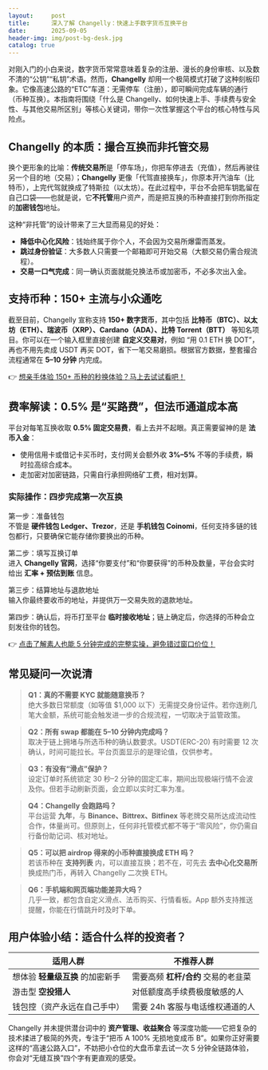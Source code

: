 ```yaml
---
layout:     post
title:      深入了解 Changelly：快速上手数字货币互换平台
date:       2025-09-05
header-img: img/post-bg-desk.jpg
catalog: true
---
```


对刚入门的小白来说，数字货币常常意味着复杂的注册、漫长的身份审核、以及数不清的“公钥”“私钥”术语。然而，**Changelly** 却用一个极简模式打破了这种刻板印象。它像高速公路的“ETC”车道：无需停车（注册），即可瞬间完成车辆的通行（币种互换）。本指南将围绕「什么是 Changelly、如何快速上手、手续费与安全性、与其他交易所区别」等核心关键词，带你一次性掌握这个平台的核心特性与风险点。

## Changelly 的本质：撮合互换而非托管交易

换个更形象的比喻：**传统交易所**是「停车场」，你把车停进去（充值），然后再驶往另一个目的地（交易）；**Changelly** 更像「代驾直接换车」，你原本开汽油车（比特币），上完代驾就换成了特斯拉（以太坊）。在此过程中，平台不会把车钥匙留在自己口袋——也就是说，它**不托管**用户资产，而是把互换的币种直接打到你所指定的**加密钱包**地址。

这种“非托管”的设计带来了三大显而易见的好处：
- **降低中心化风险**：钱始终属于你个人，不会因为交易所爆雷而蒸发。
- **跳过身份验证**：大多数人只需要一个邮箱即可开始交易（大额交易仍需合规流程）。
- **交易一口气完成**：同一确认页面就能兑换法币或加密币，不必多次出入金。

## 支持币种：150+ 主流与小众通吃

截至目前，Changelly 宣称支持 **150+ 数字货币**，其中包括 **比特币（BTC）、以太坊（ETH）、瑞波币（XRP）、Cardano（ADA）、比特 Torrent（BTT）** 等知名项目。你可以在一个输入框里直接创建 **自定义交易对**，例如 “用 0.1 ETH 换 DOT”，再也不用先卖成 USDT 再买 DOT，省下一笔交易磨损。根据官方数据，整套撮合流程通常在 **5–10 分钟** 内完成。

👉 [想亲手体验 150+ 币种的秒换体验？马上去试试看吧！](https://okxdog.com/)

## 费率解读：0.5% 是“买路费”，但法币通道成本高

平台对每笔互换收取 **0.5% 固定交易费**，看上去并不起眼。真正需要留神的是 **法币入金**：
- 使用信用卡或借记卡买币时，支付网关会额外收 **3%–5%** 不等的手续费，瞬时拉高综合成本。
- 走加密对加密链路，只需自行承担网络矿工费，相对划算。

### 实际操作：四步完成第一次互换

第一步：准备钱包  
不管是 **硬件钱包 Ledger、Trezor**，还是 **手机钱包 Coinomi**，任何支持多链的钱包都行，只要确保它能存储你要换出的币种。

第二步：填写互换订单  
进入 **Changelly 官网**，选择“你要支付”和“你要获得”的币种及数量，平台会实时给出 **汇率 + 预估到账** 信息。

第三步：结算地址与退款地址  
输入你最终要收币的地址，并提供万一交易失败的退款地址。

第四步：确认后，将币打至平台 **临时接收地址**；链上确定后，你选择的币种会立刻发往你的钱包。

👉 [点击了解素人也能 5 分钟完成的完整实操，避免错过窗口价位！](https://okxdog.com/)

## 常见疑问一次说清

> **Q1：真的不需要 KYC 就能随意换币？**  
> 绝大多数日常额度（如等值 $1,000 以下）无需提交身份证件。若你连刷几笔大金额，系统可能会触发进一步的合规流程，一切取决于监管政策。

> **Q2：所有 swap 都能在 5–10 分钟内完成吗？**  
> 取决于链上拥堵与所选币种的确认数要求。USDT(ERC-20) 有时需要 12 次确认，时间可能拉长。平台页面显示的是理论值，仅供参考。

> **Q3：有没有“滑点”保护？**  
> 设定订单时系统锁定 30 秒–2 分钟的固定汇率，期间出现极端行情不会波及你。但若手动刷新页面，会立即以实时汇率为准。

> **Q4：Changelly 会跑路吗？**  
> 平台运营 **九年**，与 **Binance、Bittrex、Bitfinex** 等老牌交易所达成流动性合作，体量尚可。但原则上，任何非托管模式都不等于“零风险”，你仍需自行备份助记词、核对地址。

> **Q5：可以把 airdrop 得来的小币种直接换成 ETH 吗？**  
> 若该币种在 **支持列表** 内，可以直接互换；若不在，可先去 **去中心化交易所** 换成热门币，再转入 Changelly 二次换 ETH。

> **Q6：手机端和网页端功能差异大吗？**  
> 几乎一致，都包含自定义滑点、法币购买、行情看板。App 额外支持推送提醒，你能在行情跳升时及时下单。

## 用户体验小结：适合什么样的投资者？

| 适用人群 | 不推荐人群 |
| --- | --- |
| 想体验 **轻量级互换** 的加密新手 | 需要高频 **杠杆/合约** 交易的老韭菜 |
| 游击型 **空投猎人** | 对低额度高手续费极度敏感的人 |
| 钱包控（资产永远在自己手中） | 需要 24h 客服与电话维权通道的人 |

Changelly 并未提供潜台词中的 **资产管理、收益聚合** 等深度功能——它把复杂的技术揉进了极简的外壳，专注于“把币 A 100% 无损地变成币 B”。如果你正好需要这样的“高速公路入口”，不妨把小仓位的大盘币拿去试一次 5 分钟全链路体验，你会对“无缝互换”四个字有更直观的感受。